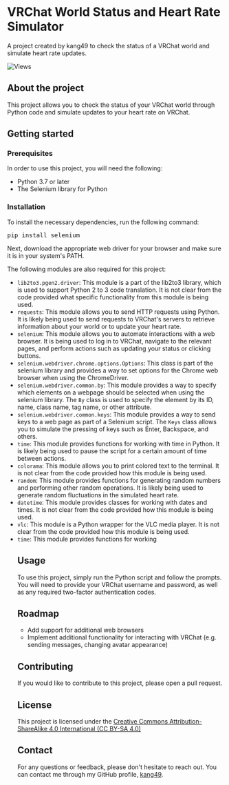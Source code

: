 <h1>VRChat World Status and Heart Rate Simulator</h1>

<p>A project created by kang49 to check the status of a VRChat world and simulate heart rate updates.</p>

![Views](https://visitor-badge.glitch.me/badge?page_id=kang49.KeenVRCWStatus_view)

<h2>About the project</h2>
<p>This project allows you to check the status of your VRChat world through Python code and simulate updates to your
  heart rate on VRChat.</p>

<h2>Getting started</h2>
<h3>Prerequisites</h3>
<p>In order to use this project, you will need the following:</p>
<ul>
  <li>Python 3.7 or later</li>
  <li>The Selenium library for Python</li>
</ul>
<h3>Installation</h3>
<p>To install the necessary dependencies, run the following command:</p>
<pre>
pip install selenium
</pre>
<p>Next, download the appropriate web driver for your browser and make sure it is in your system's PATH.</p>
<p>The following modules are also required for this project:</p>
<ul>
  <li><code>lib2to3.pgen2.driver</code>: This module is a part of the lib2to3 library, which is used to support Python 2
    to 3 code translation. It is not clear from the code provided what specific functionality from this module is being
    used.</li>
  <li><code>requests</code>: This module allows you to send HTTP requests using Python. It is likely being used to send
    requests to VRChat's servers to retrieve information about your world or to update your heart rate.</li>
  <li><code>selenium</code>: This module allows you to automate interactions with a web browser. It is being used to log
    in to VRChat, navigate to the relevant pages, and perform actions such as updating your status or clicking buttons.
  </li>
  <li><code>selenium.webdriver.chrome.options.Options</code>: This class is part of the selenium library and provides a
    way to set options for the Chrome web browser when using the ChromeDriver.</li>
  <li><code>selenium.webdriver.common.by</code>: This module provides a way to specify which elements on a webpage
    should be selected when using the selenium library. The <code>By</code> class is used to specify the element by its
    ID, name, class name, tag name, or other attribute.</li>
  <li><code>selenium.webdriver.common.keys</code>: This module provides a way to send keys to a web page as part of a
    Selenium script. The <code>Keys</code> class allows you to simulate the pressing of keys such as Enter, Backspace,
    and others.</li>
  <li><code>time</code>: This module provides functions for working with time in Python. It is likely being used to
    pause the script for a certain amount of time between actions.</li>
  <li><code>colorama</code>: This module allows you to print colored text to the terminal. It is not clear from the code
    provided how this module is being used.</li>
  <li><code>random</code>: This module provides functions for generating random numbers and performing other random operations. It is likely being used to generate random fluctuations in the simulated heart rate.</li>
  <li><code>datetime</code>: This module provides classes for working with dates and times. It is not clear from the code provided how this module is being used.</li>
  <li><code>vlc</code>: This module is a Python wrapper for the VLC media player. It is not clear from the code provided how this module is being used.</li>
  <li><code>time</code>: This module provides functions for working</li>
<h2>Usage</h2>
<p>To use this project, simply run the Python script and follow the prompts. You will need to provide your VRChat
  username and password, as well as any required two-factor authentication codes.</p>
  
<h2>Roadmap</h2>
<ul>
  <li>Add support for additional web browsers</li>
  <li>Implement additional functionality for interacting with VRChat (e.g. sending messages, changing avatar appearance)
  </li>
</ul>

<h2>Contributing</h2>
<p>If you would like to contribute to this project, please open a pull request.</p>
<h2>License</h2>

<p>This project is licensed under the <a href="https://creativecommons.org/licenses/by-sa/4.0/">Creative Commons
    Attribution-ShareAlike 4.0 International (CC BY-SA 4.0)</a></p>

<h2>Contact</h2>
<p>For any questions or feedback, please don't hesitate to reach out. You can contact me through my GitHub profile, <a
    href="https://github.com/kang49">kang49</a>.</p>